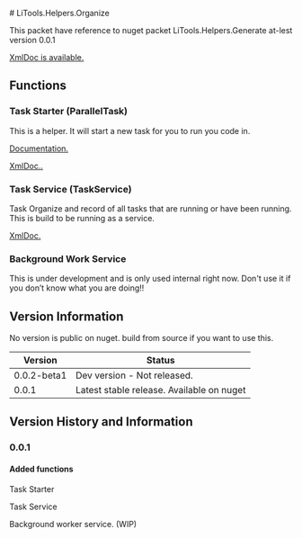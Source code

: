 ﻿﻿﻿﻿﻿﻿﻿# LiTools.Helpers.Organize


This packet have reference to nuget packet LiTools.Helpers.Generate at-lest version 0.0.1

[XmlDoc is available.](/Documentation/xmldocmd/LiTools.Helpers.Organize.md)

## Functions

### Task Starter (ParallelTask)

This is a helper. It will start a new task for you to run you code in.

[Documentation.](/Documentation/Organize/ParallelTask.md)

[XmlDoc..](/Documentation/xmldocmd/LiTools.Helpers.Organize/ParallelTask.md)



### Task Service (TaskService)

Task Organize and record of all tasks that are running or have been running.  
This is build to be running as a service.

[XmlDoc.](/Documentation/xmldocmd/LiTools.Helpers.Organize/TaskService.md)


### Background Work Service

This is under development and is only used internal right now.
Don't use it if you don’t know what you are doing!!

## Version Information

No version is public on nuget. build from source if you want to use this.

| Version | Status |
| --- | --- |
| 0.0.2-beta1 |Dev version - Not released.|
| 0.0.1 | Latest stable release. Available on nuget |

## Version History and Information

### 0.0.1

#### Added functions

Task Starter

Task Service

Background worker service. (WIP)
